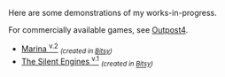 Here are some demonstrations of my works-in-progress. 

For commercially available games, see [Outpost4](http://www.outpost4.net).

- [Marina <sup>v.2</sup>](/mars.html) <sub>*(created in [Bitsy](http://bitsy.org))*</sub>
- [The Silent Engines <sup>v.1<sup>](/silent.html) <sub>*(created in [Bitsy](http://bitsy.org))*</sub>
